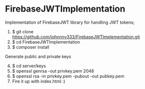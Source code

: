 # FirebaseJWTImplementation
Implementation of FirebaseJWT library for handling JWT tokens;

1. $ git clone https://github.com/johnnny333/FirebaseJWTImplementation.git
2. $ cd FirebaseJWTImplementation
3. $ composer install

Generate public and private keys 

4. $ cd server/keys
5. $ openssl genrsa -out privkey.pem 2048
6. $ openssl rsa -in privkey.pem -pubout -out pubkey.pem
7. Fire it up with index.html :)
